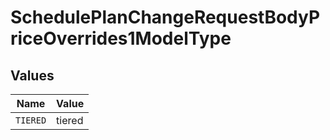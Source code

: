 # SchedulePlanChangeRequestBodyPriceOverrides1ModelType


## Values

| Name     | Value    |
| -------- | -------- |
| `TIERED` | tiered   |